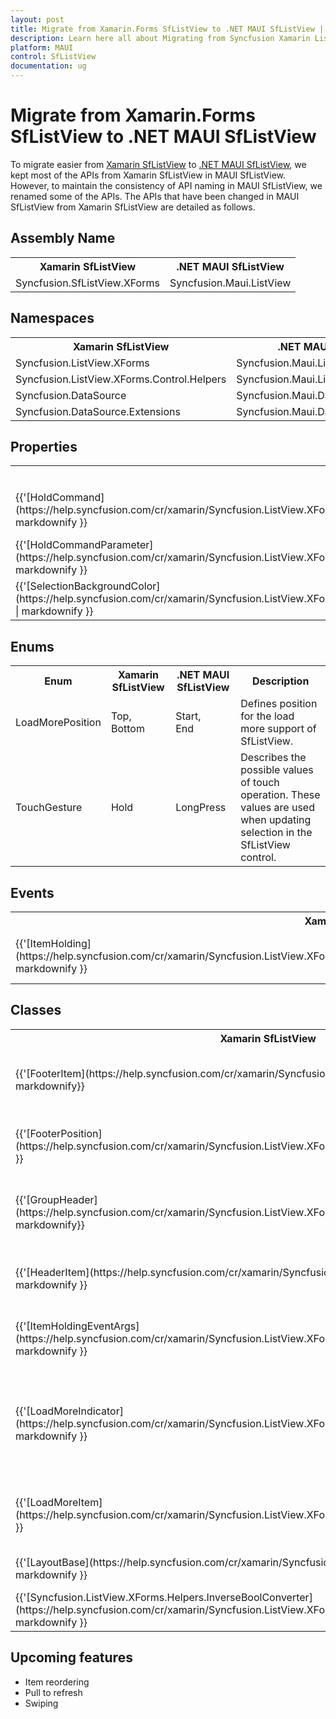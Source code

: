```yaml
---
layout: post
title: Migrate from Xamarin.Forms SfListView to .NET MAUI SfListView | Syncfusion 
description: Learn here all about Migrating from Syncfusion Xamarin ListView to Syncfusion .NET MAUI ListView control and more.
platform: MAUI
control: SfListView
documentation: ug
---  
```


# Migrate from Xamarin.Forms SfListView to .NET MAUI SfListView 

To migrate easier from [Xamarin SfListView](https://www.syncfusion.com/xamarin-ui-controls/xamarin-listview) to [.NET MAUI SfListView](https://www.syncfusion.com/maui-controls/maui-listview), we kept most of the APIs from Xamarin SfListView in MAUI SfListView. However, to maintain the consistency of API naming in MAUI SfListView, we renamed some of the APIs. The APIs that have been changed in MAUI SfListView from Xamarin SfListView are detailed as follows.

## Assembly Name 

<table>
<tr>
<th>Xamarin SfListView</th>
<th>.NET MAUI SfListView</th></tr>
<tr>
<td>Syncfusion.SfListView.XForms</td>
<td>Syncfusion.Maui.ListView</td></tr>
</table>

## Namespaces 

<table>
<tr>
<th>Xamarin SfListView</th>
<th>.NET MAUI SfListView</th></tr>
<tr>
<td>Syncfusion.ListView.XForms</td>
<td>Syncfusion.Maui.ListView</td></tr>
<tr>
<td>Syncfusion.ListView.XForms.Control.Helpers</td>
<td>Syncfusion.Maui.ListView.Helpers</td></tr>
<tr>
<td>Syncfusion.DataSource</td>
<td>Syncfusion.Maui.DataSource</td></tr>
<tr>
<td>Syncfusion.DataSource.Extensions</td>
<td>Syncfusion.Maui.DataSource.Extensions</td></tr>
</table>

## Properties

<table> 
<tr>
<th>Xamarin SfListView</th>
<th>.NET MAUI SfListView</th>
<th>Description</th></tr>
<tr>
<td>{{'[HoldCommand](https://help.syncfusion.com/cr/xamarin/Syncfusion.ListView.XForms.SfListView.html#Syncfusion_ListView_XForms_SfListView_HoldCommand)'| markdownify }}</td>
<td>{{'[LongPressCommand](https://help.syncfusion.com/cr/maui/Syncfusion.Maui.ListView.SfListView.html#Syncfusion_Maui_ListView_SfListView_LongPressCommand)'| markdownify }}</td>
<td>Gets or sets System.Windows.Input.ICommand which will be executed when hold on the ListViewItem.</td></tr>
<tr>
<td>{{'[HoldCommandParameter](https://help.syncfusion.com/cr/xamarin/Syncfusion.ListView.XForms.SfListView.html#Syncfusion_ListView_XForms_SfListView_HoldCommandParameter)'| markdownify }}</td>
<td>{{'[LongPressCommandParameter](https://help.syncfusion.com/cr/maui/Syncfusion.Maui.ListView.SfListView.html#Syncfusion_Maui_ListView_SfListView_LongPressCommandParameter)'| markdownify }}</td>
<td>Gets or sets the parameter for LongPressCommand.</td></tr>
<tr>
<td>{{'[SelectionBackgroundColor](https://help.syncfusion.com/cr/xamarin/Syncfusion.ListView.XForms.SfListView.html#Syncfusion_ListView_XForms_SfListView_SelectionBackgroundColor)' | markdownify }}</td>
<td>{{'[SelectionBackground](https://help.syncfusion.com/cr/maui/Syncfusion.Maui.ListView.SfListView.html#Syncfusion_Maui_ListView_SfListView_SelectionBackground)'| markdownify }}</td>
<td>Gets or sets the selection background color for the selected item.</td></tr>
</table> 

## Enums

<table>
<tr>
<th>Enum</th>
<th>Xamarin SfListView</th>
<th>.NET MAUI SfListView</th>
<th>Description</th></tr>
<tr>
<td>LoadMorePosition</td>
<td>Top,<br/>Bottom</td>
<td>Start,<br/>End</td>
<td>Defines position for the load more support of SfListView.</td></tr>
<tr>
<td>TouchGesture</td>
<td>Hold</td>
<td>LongPress</td>
<td>Describes the possible values of touch operation. These values are used when updating selection in the SfListView control.</td></tr>
</table>

## Events

<table>
<tr>
<th>Xamarin SfListView</th>
<th>.NET MAUI SfListView</th>
<th>Description</th></tr>
<tr>
<td>{{'[ItemHolding](https://help.syncfusion.com/cr/xamarin/Syncfusion.ListView.XForms.SfListView.html#Syncfusion_ListView_XForms_SfListView_ItemHolding)'| markdownify }}</td>
<td>{{'[ItemLongPress](https://help.syncfusion.com/cr/maui/Syncfusion.Maui.ListView.SfListView.html#Syncfusion_Maui_ListView_SfListView_ItemLongPress)'| markdownify }}</td>
<td>Occurs when an item is long pressed.</td></tr>
</table> 

## Classes 

<table>
<tr>
<th>Xamarin SfListView</th>
<th>.NET MAUI SfListView</th>
<th>Description</th></tr>
<tr>
<td>{{'[FooterItem](https://help.syncfusion.com/cr/xamarin/Syncfusion.ListView.XForms.FooterItem.html)'| markdownify}}</td>
<td>{{'[ListViewFooterItem](https://help.syncfusion.com/cr/maui/Syncfusion.Maui.ListView.ListViewFooterItem.html)'| markdownify }}</td>
<td>Represents the footer item of data in the SfListView control.</td></tr>
<tr> 
<td>{{'[FooterPosition](https://help.syncfusion.com/cr/xamarin/Syncfusion.ListView.XForms.FooterPosition.html)'| markdownify }}</td>
<td>{{'[ListViewFooterPosition](https://help.syncfusion.com/cr/maui/Syncfusion.Maui.ListView.ListViewFooterItem.html)'| markdownify }}</td>
<td>Defines the position of the footer when IsStickyFooter is enabled.</td></tr> 
<tr>
<td>{{'[GroupHeader](https://help.syncfusion.com/cr/xamarin/Syncfusion.ListView.XForms.GroupHeaderItem.html)'| markdownify}}</td>
<td>{{'[ListViewGroupHeader](https://help.syncfusion.com/cr/maui/Syncfusion.Maui.ListView.ListViewGroupHeaderItem.html)'| markdownify }}</td>
<td>Represents the group header item in a SfListView control.</td></tr>
<tr>
<td>{{'[HeaderItem](https://help.syncfusion.com/cr/xamarin/Syncfusion.ListView.XForms.HeaderItem.html)'| markdownify }}</td>
<td>{{'[ListViewHeaderItem](https://help.syncfusion.com/cr/maui/Syncfusion.Maui.ListView.ListViewHeaderItem.html)'| markdownify }}</td>
<td>Represents the header item of data in the SfListView control.</td></tr>
<tr>
<td>{{'[ItemHoldingEventArgs](https://help.syncfusion.com/cr/xamarin/Syncfusion.ListView.XForms.ItemHoldingEventArgs.html)'| markdownify }}</td>
<td>{{'[ItemLongPressEventArgs](https://help.syncfusion.com/cr/maui/Syncfusion.Maui.ListView.ItemLongPressEventArgs.html)'| markdownify }}</td>
<td>Provides data for ItemLongPress event.</td></tr> 
<tr> 
<td>{{'[LoadMoreIndicator](https://help.syncfusion.com/cr/xamarin/Syncfusion.ListView.XForms.LoadMoreIndicator.html)'| markdownify }}</td>
<td>{{'[ListViewLoadMoreIndicator](https://help.syncfusion.com/cr/maui/Syncfusion.Maui.ListView.ListViewLoadMoreIndicator.html)'| markdownify }}</td>
<td>A loading indicator which will be displayed when loading more items into the list view is in progress.</td></tr>
<tr>
<td>{{'[LoadMoreItem](https://help.syncfusion.com/cr/xamarin/Syncfusion.ListView.XForms.LoadMoreItem.html)'| markdownify }}</td>
<td>{{'[ListViewLoadMoreItem](https://help.syncfusion.com/cr/maui/Syncfusion.Maui.ListView.ListViewLoadMoreItem.html)'| markdownify }}</td>
<td>Represents the load more item in a SfListView control.</td></tr>
<tr>
<td>{{'[LayoutBase](https://help.syncfusion.com/cr/xamarin/Syncfusion.ListView.XForms.LayoutBase.html)'| markdownify }}</td>
<td>{{'[ListViewLayout](https://help.syncfusion.com/cr/maui/Syncfusion.Maui.ListView.ListViewLayout.html)'| markdownify }}</td>
<td>Defines the base for the layouts.</td></tr>
<tr>
<td>{{'[Syncfusion.ListView.XForms.Helpers.InverseBoolConverter](https://help.syncfusion.com/cr/xamarin/Syncfusion.ListView.XForms.Helpers.InverseBoolConverter.html)'| markdownify }}</td>
<td>{{'[Syncfusion.Maui.Core.Converters.InvertedBoolConverter](https://help.syncfusion.com/cr/maui/Syncfusion.Maui.Core.Converters.InvertedBoolConverter.html)'| markdownify }}</td>
<td>Converter to reverse the boolean value.</td></tr>
</table> 

## Upcoming features

  * Item reordering
  * Pull to refresh
  * Swiping